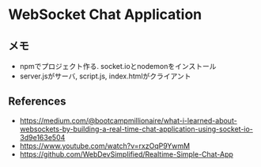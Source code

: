 # WebSocket Chat Application

## メモ
- npmでプロジェクト作る. socket.ioとnodemonをインストール
- server.jsがサーバ, script.js, index.htmlがクライアント

## References
- https://medium.com/@bootcampmillionaire/what-i-learned-about-websockets-by-building-a-real-time-chat-application-using-socket-io-3d9e163e504
- https://www.youtube.com/watch?v=rxzOqP9YwmM
- https://github.com/WebDevSimplified/Realtime-Simple-Chat-App